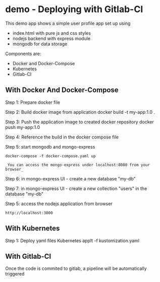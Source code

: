 # demo - Deploying with Gitlab-CI

This demo app shows a simple user profile app set up using 
- index.html with pure js and css styles
- nodejs backend with express module
- mongodb for data storage

Components are:
- Docker and Docker-Compose
- Kubernetes
- Gitlab-CI

## With Docker And Docker-Compose

Step 1: Prepare docker file

Step 2: Build  docker image from application 
    docker build -t my-app:1.0 . 

Step 3: Push the application image to created docker repository
    docker push my-app:1.0 

Step 4: Reference the build in the docker compose file

Step 5: start mongodb and mongo-express

    docker-compose -f docker-compose.yaml up
    
    _You can access the mongo-express under localhost:8080 from your browser_
    
Step 6: in mongo-express UI - create a new database "my-db"

Step 7: in mongo-express UI - create a new collection "users" in the database "my-db"       
    
Step 5: access the nodejs application from browser 

    http://localhost:3000

   
## With Kubernetes
Step 1: Deploy yaml files
    Kubernetes applt -f kustomization.yaml

## With Gitlab-CI
Once the code is commited to gitlab, a pipeline will be automatically triggered
